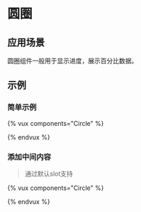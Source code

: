 # 圆圈

## 应用场景

圆圈组件一般用于显示进度，展示百分比数据。


## 示例

### 简单示例

{% vux components="Circle" %}

<template>
<div style='width:100px;height:100px;'>
  <circle :percent=30 :stroke-width=10 stroke-color=#04BE02>
    <span>{{percent1}}</span>
  </circle>
</div>
</template>

{% endvux %}

### 添加中间内容

> 通过默认slot支持

{% vux components="Circle" %}

<template>
<div style='width:100px;height:100px;'>
  <circle :percent='percent2' :stroke-width=6 :trail-width=6 :stroke-color='strokeColor2' trail-color="#ececec">
    <span :style="{color: strokeColor2}"><<percent2>>%</span>
  </circle>
</div>
</template>

<script>
export default {
  ready () {
    setInterval(this.update, 2000)
  },
  data () {
    return {
      percent2: 30,
      strokeColor2: '#3FC7FA'
    }
  },
  methods: {
    update: function () {
      const colorMap = ['#3FC7FA', '#85D262', '#FE8C6A']
      this.percent2 = parseInt(Math.random() * 100, 10)
      this.strokeColor2 = colorMap[parseInt(Math.random() * 3, 10)]
    }
  }
}
</script>
{% endvux %}


